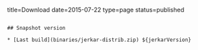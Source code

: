 title=Download
date=2015-07-22
type=page
status=published
~~~~~~

## Snapshot version

* [Last build](binaries/jerkar-distrib.zip) ${jerkarVersion}

